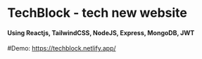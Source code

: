 # TechBlock - tech new website 

#### Using Reactjs, TailwindCSS, NodeJS, Express, MongoDB, JWT
#Demo: https://techblock.netlify.app/
